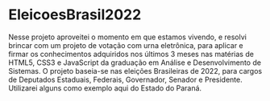 # EleicoesBrasil2022

Nesse projeto aproveitei o momento em que estamos vivendo, e resolvi brincar com um projeto de votação com urna eletrônica, para aplicar e firmar os conhecimentos adquiridos nos últimos 3 meses nas matérias de HTML5, CSS3 e JavaScript da graduação em Análise e Desenvolvimento de Sistemas.
O projeto baseia-se nas eleições Brasileiras de 2022, para cargos de Deputados Estaduais, Federais, Governador, Senador e Presidente. Utilizarei alguns como exemplo aqui do Estado do Paraná.
